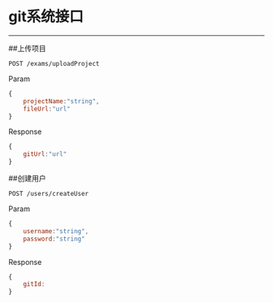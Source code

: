 # git系统接口

---

##上传项目

```
POST /exams/uploadProject
```
Param
```js
{
    projectName:"string",
    fileUrl:"url"
}
```
Response
```js
{
    gitUrl:"url"
}
```

##创建用户

```
POST /users/createUser
```
Param
```js
{
    username:"string",
    password:"string"
}
```
Response
```js
{
    gitId:
}
```
